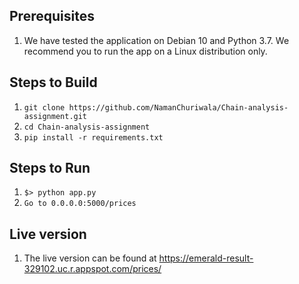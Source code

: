 ## Prerequisites
1. We have tested the application on Debian 10 and Python 3.7. We recommend you to run the app on a Linux distribution only.

## Steps to Build
1. `git clone https://github.com/NamanChuriwala/Chain-analysis-assignment.git`
2. `cd Chain-analysis-assignment`
3. `pip install -r requirements.txt`

## Steps to Run
1. `$> python app.py`
2. `Go to 0.0.0.0:5000/prices`

## Live version
1. The live version can be found at https://emerald-result-329102.uc.r.appspot.com/prices/
